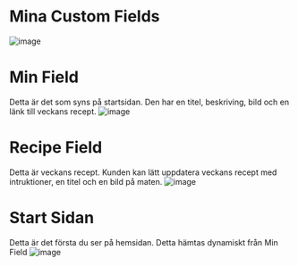 # Mina Custom Fields

![image](https://user-images.githubusercontent.com/70195874/139557260-ed5afe93-2345-43ed-9795-6ccc2a7d7db5.png)

# Min Field
Detta är det som syns på startsidan. Den har en titel, beskriving, bild och en länk till veckans recept.
![image](https://user-images.githubusercontent.com/70195874/139557311-57b78d4d-f6c2-4837-8c03-f17d8df9aec1.png)

# Recipe Field
Detta är veckans recept. Kunden kan lätt uppdatera veckans recept med intruktioner, en titel och en bild på maten.
![image](https://user-images.githubusercontent.com/70195874/139557358-4183beb7-61a4-49e7-a06c-dfb963264584.png)

# Start Sidan
Detta är det första du ser på hemsidan. Detta hämtas dynamiskt från Min Field
![image](https://user-images.githubusercontent.com/70195874/139557454-1079afa8-ead1-4574-9c81-df0a5c57a2bc.png)
